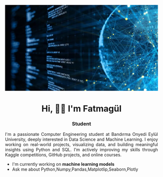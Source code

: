 <img src="https://github.com/FatmagulKadioglu/FatmagulKadioglu/blob/main/data%20science.png?raw=true">

<h1 align = "center">Hi, 👋🏻 I'm Fatmagül</h1>

<h3 align = "center">Student</h3>

<p align="justify">
I'm a passionate Computer Engineering student at Bandırma Onyedi Eylül University, deeply interested in Data Science and Machine Learning. I enjoy working on real-world projects, visualizing data, and building meaningful insights using Python and SQL. I'm actively improving my skills through Kaggle competitions, GitHub projects, and online courses. 
</p>

<ul>
  <li>I'm currently working on <b>machine learning models</b></li>
  <li>Ask me about Python,Numpy,Pandas,Matplotlip,Seaborn,Plotly</li>
</ul>

